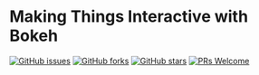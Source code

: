 # Making Things Interactive with Bokeh
[![GitHub issues](https://img.shields.io/github/issues/Develop-Packt/Making-Things-Interactive-with-Bokeh.svg)](https://github.com/Develop-Packt/Making-Things-Interactive-with-Bokeh/issues)
[![GitHub forks](https://img.shields.io/github/forks/Develop-Packt/Making-Things-Interactive-with-Bokeh.svg)](https://github.com/Develop-Packt/Making-Things-Interactive-with-Bokeh/network)
[![GitHub stars](https://img.shields.io/github/stars/Develop-Packt/Making-Things-Interactive-with-Bokeh.svg)](https://github.com/Develop-Packt/Making-Things-Interactive-with-Bokeh/stargazers)
[![PRs Welcome](https://img.shields.io/badge/PRs-welcome-brightgreen.svg)](https://github.com/Develop-Packt/Making-Things-Interactive-with-Bokeh/pulls)
